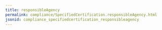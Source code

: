 ```yaml
---
title: responsibleAgency
permalink: compliance/SpecifiedCertification.responsibleAgency.html
jsonid: compliance_specifiedcertification_responsibleagency
---
```

